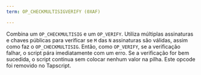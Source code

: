 ```yaml
---
term: OP_CHECKMULTISIGVERIFY (0XAF)

---
```

Combina um `OP_CHECKMULTISIG` e um `OP_VERIFY`. Utiliza múltiplas assinaturas e chaves públicas para verificar se `M` das `N` assinaturas são válidas, assim como faz o `OP_CHECKMULTISIG`. Então, como `OP_VERIFY`, se a verificação falhar, o script pára imediatamente com um erro. Se a verificação for bem sucedida, o script continua sem colocar nenhum valor na pilha. Este opcode foi removido no Tapscript.